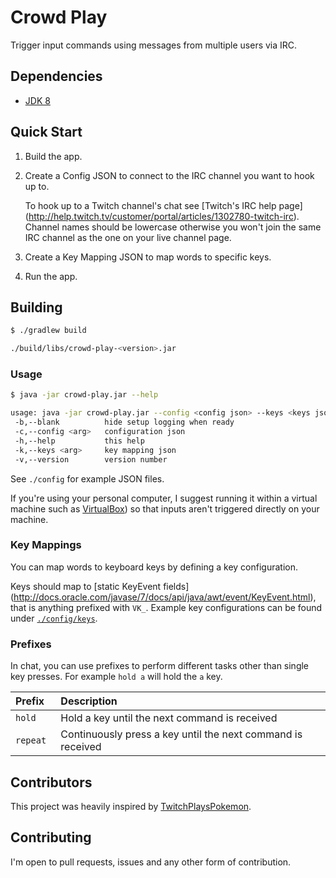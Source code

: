 # Crowd Play
Trigger input commands using messages from multiple users via IRC.

## Dependencies
* [JDK 8](http://www.oracle.com/technetwork/java/javase/downloads/index.html)

## Quick Start
1. Build the app.

2. Create a Config JSON to connect to the IRC channel you want to hook up to.

   To hook up to a Twitch channel's chat see [Twitch's IRC help page]
   (http://help.twitch.tv/customer/portal/articles/1302780-twitch-irc).
   Channel names should be lowercase otherwise you won't join the same IRC
   channel as the one on your live channel page.

3. Create a Key Mapping JSON to map words to specific keys.

4. Run the app.

## Building
```sh
$ ./gradlew build

./build/libs/crowd-play-<version>.jar
```

### Usage
```sh
$ java -jar crowd-play.jar --help

usage: java -jar crowd-play.jar --config <config json> --keys <keys json>
 -b,--blank          hide setup logging when ready
 -c,--config <arg>   configuration json
 -h,--help           this help
 -k,--keys <arg>     key mapping json
 -v,--version        version number
```

See `./config` for example JSON files.

If you're using your personal computer, I suggest running it within a virtual
machine such as [VirtualBox](https://www.virtualbox.org/)) so that inputs aren't
triggered directly on your machine.

### Key Mappings
You can map words to keyboard keys by defining a key configuration.

Keys should map to [static KeyEvent fields]
(http://docs.oracle.com/javase/7/docs/api/java/awt/event/KeyEvent.html), that is
anything prefixed with `VK_`. Example key configurations can be found under
[`./config/keys`](./config/keys).

### Prefixes
In chat, you can use prefixes to perform different tasks other than single key
presses. For example `hold a` will hold the `a` key.

| Prefix    | Description                                                 |
|:----------|:------------------------------------------------------------|
| `hold `   | Hold a key until the next command is received               |
| `repeat ` | Continuously press a key until the next command is received | 


## Contributors
This project was heavily inspired by [TwitchPlaysPokemon](http://www.twitch.tv/twitchplayspokemon).

## Contributing
I'm open to pull requests, issues and any other form of contribution.
